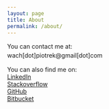 ```yaml
---
layout: page
title: About
permalink: /about/
---
```


<p><span style="line-height: 1.5;">You can contact me at:<br />
wach[dot]piotrek@gmail[dot]com</span></p>
<p>You can also find me on:<br />
<a title="Linkedin" href="http://pl.linkedin.com/pub/piotr-wach/19/1a7/813">LinkedIn<br />
</a><a title="Stackoverflow" href="http://stackoverflow.com/users/351748/piotr-wach">Stackoverflow<br />
</a><a title="GitHub" href="https://github.com/gosuwachu">GitHub<br />
</a><a title="Bitbucket" href="https://bitbucket.org/gosuwachu">Bitbucket</a></p>
